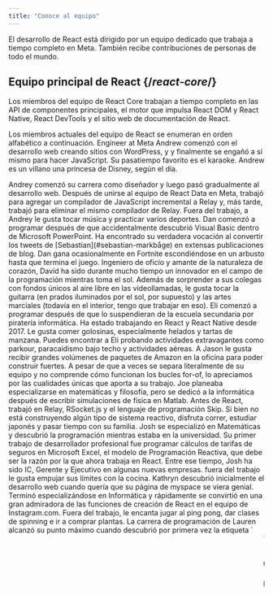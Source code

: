 ```yaml
---
title: "Conoce al equipo"
---
```


<Intro>

El desarrollo de React está dirigido por un equipo dedicado que trabaja a tiempo completo en Meta. También recibe contribuciones de personas de todo el mundo.

</Intro>

## Equipo principal de React {/*react-core*/}

Los miembros del equipo de React Core trabajan a tiempo completo en las API de componentes principales, el motor que impulsa React DOM y React Native, React DevTools y el sitio web de documentación de React.

Los miembros actuales del equipo de React se enumeran en orden alfabético a continuación.
Engineer at Meta
<TeamMember name="Andrew Clark" permalink="andrew-clark" photo="/images/team/acdlite.jpg" github="acdlite" twitter="acdlite" title="Ingeniero en Vercel">
    Andrew comenzó con el desarrollo web creando sitios con WordPress, y y finalmente se engañó a sí mismo para hacer JavaScript. Su pasatiempo favorito es el karaoke. Andrew es un villano una princesa de Disney, según el día.
</TeamMember>

<TeamMember name="Andrey Lunyov" permalink="andrey-lunyov" photo="/images/team/andrey-lunyov.jpg" github="alunyov" twitter="alunyov" title="Ingeniero en Meta">
    Andrey comenzó su carrera como diseñador y luego pasó gradualmente al desarrollo web. Después de unirse al equipo de React Data en Meta, trabajó para agregar un compilador de JavaScript incremental a Relay y, más tarde, trabajó para eliminar el mismo compilador de Relay. Fuera del trabajo, a Andrey le gusta tocar música y practicar varios deportes.
</TeamMember>

<TeamMember name="Dan Abramov" permalink="dan-abramov" photo="/images/team/gaearon.jpg" github="gaearon" twitter="dan_abramov" title="Ingeniero en Meta">
    Dan comenzó a programar después de que accidentalmente descubrió Visual Basic dentro de Microsoft PowerPoint. Ha encontrado su verdadera vocación al convertir los tweets de [Sebastian](#sebastian-markbåge) en extensas publicaciones de blog. Dan gana ocasionalmente en Fortnite escondiéndose en un arbusto hasta que termina el juego.
</TeamMember>

<TeamMember name="Dave McCabe" permalink="dave-mccabe" photo="/images/team/dave-mccabe.jpg" github="davidmccabe" twitter="mcc_abe" title="Ingeniero en Meta">
    Ingeniero de oficio y amante de la naturaleza de corazón, David ha sido durante mucho tiempo un innovador en el campo de la programación mientras toma el sol. Además de sorprender a sus colegas con fondos únicos al aire libre en las videollamadas, le gusta tocar la guitarra (en prados iluminados por el sol, por supuesto) y las artes marciales (todavía en el interior, tengo que trabajar en eso).
</TeamMember>

<TeamMember name="Eli White" permalink="eli-white" photo="/images/team/eli-white.jpg" github="TheSavior" twitter="Eli_White" title="Gerente de ingeniería en Meta">
    Eli comenzó a programar después de que lo suspendieran de la escuela secundaria por piratería informática. Ha estado trabajando en React y React Native desde 2017. Le gusta comer golosinas, especialmente helados y tartas de manzana. Puedes encontrar a Eli probando actividades extravagantes como parkour, paracaidismo bajo techo y actividades aéreas.
</TeamMember>

<TeamMember name="Jason Bonta" permalink="jason-bonta" photo="/images/team/jasonbonta.jpg" title="Gerente de ingeniería en Meta">
A Jason le gusta recibir grandes volúmenes de paquetes de Amazon en la oficina para poder construir fuertes. A pesar de que a veces se separa literalmente de su equipo y no comprende cómo funcionan los bucles for-of, lo apreciamos por las cualidades únicas que aporta a su trabajo.
</TeamMember>

<TeamMember name="Joe Savona" permalink="joe-savona" photo="/images/team/joe.jpg" github="josephsavona" twitter="en_JS" title="Ingeniero en Meta">
    Joe planeaba especializarse en matemáticas y filosofía, pero se dedicó a la informática después de escribir simulaciones de física en Matlab. Antes de React, trabajó en Relay, RSocket.js y el lenguaje de programación Skip. Si bien no está construyendo algún tipo de sistema reactivo, disfruta correr, estudiar japonés y pasar tiempo con su familia.
</TeamMember>

<TeamMember name="Josh Story" permalink="josh-story" photo="/images/team/josh.jpg" github="gnoff" twitter="joshcstory" title="Ingeniero en Vercel">
    Josh se especializó en Matemáticas y descubrió la programación mientras estaba en la universidad. Su primer trabajo de desarrollador profesional fue programar cálculos de tarifas de seguros en Microsoft Excel, el modelo de Programación Reactiva, que debe ser la razón por la que ahora trabaja en React. Entre ese tiempo, Josh ha sido IC, Gerente y Ejecutivo en algunas nuevas empresas. fuera del trabajo le gusta empujar sus límites con la cocina.
</TeamMember>

<TeamMember name="Kathryn Middleton" permalink="kathryn-middleton" photo="/images/team/kathryn-middleton.jpg" github="kmiddleton14" twitter="kmiddleton14" title="Gerente de ingeniería en Meta">
    Kathryn descubrió inicialmente el desarrollo web cuando quería que su página de myspace se viera genial. Terminó especializándose en Informática y rápidamente se convirtió en una gran admiradora de las funciones de creación de React en el equipo de Instagram.com. Fuera del trabajo, le encanta jugar al ping pong, dar clases de spinning e ir a comprar plantas.
</TeamMember>

<TeamMember name="Lauren Tan" permalink="lauren-tan" photo="/images/team/lauren.jpg" github="poteto" twitter="potetotes" personal="no.lol" title="Ingeniera en Meta">
    La carrera de programación de Lauren alcanzó su punto máximo cuando descubrió por primera vez la etiqueta `<marquee>`. Ella ha estado persiguiendo ese alto desde entonces. Cuando no está agregando errores en React, disfruta lanzando memes descarados en el chat y jugando demasiados videojuegos con su pareja y su perro Zelda.
</TeamMember>

<TeamMember name="Luna Ruan" permalink="luna-ruan" photo="/images/team/lunaruan.jpg" github="lunaruan" twitter="lunaruan" title="Ingeniera Independiente">
    Luna aprendió programación porque pensó que significaba crear videojuegos. En cambio, terminó trabajando en la aplicación web de Pinterest y ahora en React. Luna ya no quiere hacer videojuegos, pero planea hacer escritura creativa si alguna vez se aburre.
</TeamMember>

<TeamMember name="Luna Wei" permalink="luna-wei" photo="/images/team/luna-wei.jpg" github="lunaleaps" twitter="lunaleaps" title="Ingeniera en Meta">
    Luna aprendió por primera vez los fundamentos de Python de la mano de su padre cuando tenia 6. Desde entonces, ha sido imparable. Luna aspira a ser una generación Z, y el camino hacia el éxito está pavimentado con la defensa del medio ambiente, la jardinería urbana y mucho tiempo de calidad con su Voo-Doo'd (como se muestra en la imagen).
</TeamMember>

<TeamMember name="Matt Carroll" permalink="matt-carroll" photo="/images/team/matt-carroll.png" github="mattcarrollcode" twitter="mattcarrollcode" title="Defensor del Desarrollador en Meta">
    Matt se topó con el código y, desde entonces, se enamoró de crear cosas en comunidades que no se pueden crear solo. Antes de React, trabajó en YouTube, Google Assistant, Fuchsia, Google Cloud AI y Evernote. Cuando no está tratando de crear mejores herramientas para desarrolladores, disfruta de las montañas, el jazz y pasar tiempo con su familia.
</TeamMember>

<TeamMember name="Mengdi Chen" permalink="mengdi-chen" photo="/images/team/mengdi-chen.jpg" github="mondaychen" twitter="mengdi_en" title="Ingeniero en Meta">
    Mientras trabajaba en su título de Artes digitales, Mengdi se jactaba de sus habilidades de front-end porque su CSS funcionaba perfectamente incluso en IE6. Pero pronto React le abrió una nueva puerta de programación, y desde entonces ha estado soñando con unirse al equipo de React. Fuera del trabajo, suele estar ocupado persiguiendo a sus dos hijos o coleccionando recetas extrañas.
</TeamMember>

<TeamMember name="Mofei Zhang" permalink="mofei-zhang" photo="/images/team/mofei-zhang.png" github="mofeiZ" title="Ingeniera en Meta">
    Mofei comenzó a programar cuando se dio cuenta de que podía ayudarla a hacer trampa en los videojuegos. Se centró en los sistemas operativos en la escuela de pregrado / posgrado, pero ahora se encuentra felizmente jugando con React. Fuera del trabajo, le gusta depurar problemas de boulder y planificar su(s) próximo(s) viaje(s) como mochilera.
</TeamMember>

<TeamMember name="Rick Hanlon" permalink="rick-hanlon" photo="/images/team/rickhanlonii.jpg" github="rickhanlonii" twitter="rickhanlonii" personal="rickhanlon.codes" title="Ingeniero en Meta">
    Ricky se especializó en matemáticas teóricas y de alguna manera se encontró en el equipo de React Native durante un par de años antes de unirse al equipo de React. Cuando no está programando, puedes encontrarlo haciendo snowboard, andando en bicicleta, escalando, jugando golf o cerrando problemas de GitHub que no coinciden con la plantilla de problemas.
</TeamMember>

<TeamMember name="Samuel Susla" permalink="samuel-susla" photo="/images/team/sam.jpg" github="sammy-SC" twitter="SamuelSusla" title="Ingeniero en Meta">
    El interés de Samuel por la programación comenzó con la película Matrix. Todavía tiene el protector de pantalla de Matrix. Antes de trabajar en React, se centró en escribir aplicaciones para iOS. Fuera del trabajo, a Samuel le gusta jugar voleibol de playa, squash, bádminton y pasar tiempo con su familia.
</TeamMember>

<TeamMember name="Sathya Gunasekaran " permalink="sathya-gunasekaran" photo="/images/team/sathya.jpg" github="gsathya" twitter="_gsathya" title="Ingeniero en Meta">
    Sathya odiaba el Libro del dragón en la escuela, pero de alguna manera terminó trabajando en compiladores durante toda su carrera. Cuando no está compilando componentes de React, está bebiendo café o comiendo otro Dosa.
</TeamMember>

<TeamMember name="Sean Keegan" permalink="sean-keegan" photo="/images/team/sean-keegan.jpg" github="seanryankeegan" twitter="DevRelSean" title="Defensor del Desarrollador en Meta">
    Después de una primera carrera como profesor de matemáticas, Sean recordó que una clase de introducción a la ciencia informática que tenía que tomar como requisito previo y pensó "¡eso fue algo divertido!". Después de un bootcamp de programación y varios trabajos tecnológicos, Sean descubrió la defensa de los desarrolladores y no ha mirado hacia atrás. Fuera del trabajo, Sean disfruta del disco volador, los videojuegos y de investigar (pero rara vez implementar) mejores formas de cuidar sus plantas de interior.
</TeamMember>

<TeamMember name="Sebastian Markbåge" permalink="sebastian-markbåge" photo="/images/team/sebmarkbage.jpg" github="sebmarkbage" twitter="sebmarkbage" title="Ingeniero en Vercel">
    Sebastián se especializó en psicología. Suele estar callado. Incluso cuando dice algo, a menudo no tiene sentido para el resto de nosotros hasta unos meses después. La forma correcta de pronunciar su apellido es "mark-boa-geh", pero se conformó con "mark-beige" por pragmatismo, y así es como aborda React.
</TeamMember>

<TeamMember name="Sebastian Silbermann" permalink="sebastian-silbermann" photo="/images/team/sebsilbermann.jpg" github="eps1lon" twitter="sebsilbermann" title="Ingeniero Independiente">
    Sebastian aprendió a programar para hacer que los juegos de navegador que jugaba durante la clase fueran más divertidos. Eventualmente, esto lo llevó a contribuir a la mayor cantidad posible de código fuente abierto. Fuera de la programación, está ocupado asegurándose de que la gente no lo confunda con los otros Sebastians y Zilberman de la comunidad React.
</TeamMember>

<TeamMember name="Seth Webster" permalink="seth-webster" photo="/images/team/seth.jpg" github="sethwebster" twitter="sethwebster" personal="sethwebster.com" title="Gerente de ingeniería en Meta">
    Seth comenzó a programar cuando era niño y crecía en Tucson, AZ. Después de la escuela, le picó el gusanillo de la música y estuvo de gira durante unos 10 años antes de volver al *trabajo*, comenzando con Intuit. En su tiempo libre, le encanta [tomar fotografías](https://www.sethwebster.com) y volar para rescatar animales en el noreste de los Estados Unidos.
</TeamMember>

<TeamMember name="Sophie Alpert" permalink="sophie-alpert" photo="/images/team/sophiebits.jpg" github="sophiebits" twitter="sophiebits" personal="sophiebits.com" title="Ingeniera Independiente">
    Cuatro días después del lanzamiento de React, Sophie reescribió la totalidad de su proyecto actual para usarlo, y ahora se da cuenta de que quizás fue un poco imprudente. Después de convertirse en la responsable principal del proyecto, se preguntó por qué Facebook no le pagaba como a todos los demás y se unió oficialmente al equipo para liderar React durante sus años de adolescencia. Aunque renunció a ese trabajo hace años, de alguna manera todavía está en los chats grupales del equipo y "aportando valor".
</TeamMember>

<TeamMember name="Tianyu Yao" permalink="tianyu-yao" photo="/images/team/tianyu.jpg" github="tyao1" twitter="tianyu0" title="Ingeniero en Meta">
    El interés de Tianyu por las computadoras comenzó cuando era niño porque le encantan los videojuegos. Así que se especializó en informática y todavía juega juegos infantiles como League of Legends. Cuando no está frente a una computadora, disfruta jugar con sus dos gatitos, hacer caminatas y andar en kayak.
</TeamMember>

<TeamMember name="Yuzhi Zheng" permalink="yuzhi-zheng" photo="/images/team/yuzhi.jpg" github="yuzhi" twitter="yuzhiz" title="Gerente de ingeniería en Meta">
    Yuzhi estudió Ciencias de la Computación en la escuela. Le gustaba la gratificación instantánea de ver cómo el código cobraba vida sin tener que estar físicamente en un laboratorio. Ahora es gerente en la organización React. Antes de la gerencia, solía trabajar en el marco de obtención de datos de Relay. En su tiempo libre, Yuzhi disfruta optimizando su vida a través de proyectos de jardinería y mejoras para el hogar.
</TeamMember>

## Colaboradores anteriores {/*past-contributors*/}

Puede encontrar a los miembros anteriores del equipo y otras personas que contribuyeron significativamente a React a lo largo de los años en el apartado de [agredecimientos](/community/acknowledgements) page.
